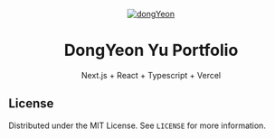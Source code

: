 <p align="center">
  <a href="https://github.com/ksr20612/Portfolio">
    <img src="https://github.com/ksr20612/Portfolio/assets/48278678/4163f1b1-4a12-4de2-8b5e-a70b2c715723" alt="dongYeon" width="auto" height="auto">
  </a>
  <h1 align="center">DongYeon Yu Portfolio</h1>
</p>

<p align='center'>
  Next.js + React + Typescript + Vercel
</p>

## License

Distributed under the MIT License. See `LICENSE` for more information.
